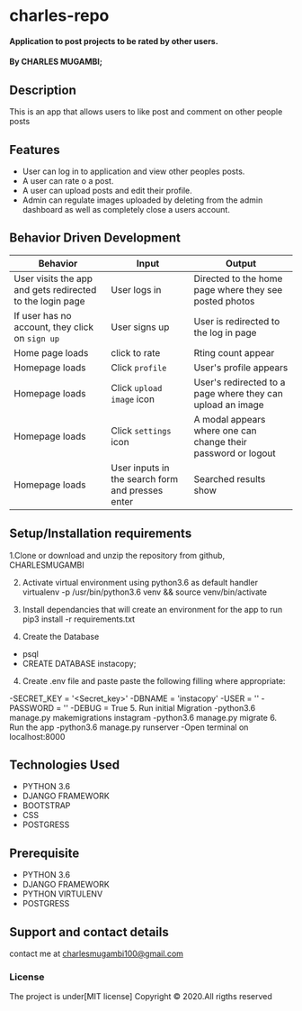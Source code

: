 # charles-repo
#### Application to post projects to be rated by other users.
#### By **CHARLES MUGAMBI**;

## Description
This is an app that allows users to like post and comment on other people posts
 
## Features
* User can log in to application and view other peoples posts.
* A user can rate o a post.
* A user can upload posts and edit their profile.
* Admin can regulate images uploaded by deleting from the admin dashboard as well as completely close a users account.



## Behavior Driven Development
| Behavior            | Input                         | Output                        | 
| ------------------- | ----------------------------- | ----------------------------- |
| User visits the app and gets redirected to the login page  | User logs in | Directed to the home page where they see posted photos | 
If user has no account, they click on `sign up` | User signs up | User is redirected to the log in page |
|  Home page loads | click to rate  | Rting count appear|
|  Homepage loads | Click `profile` | User's profile appears | 
| Homepage loads | Click `upload image` icon | User's redirected to a page where they can upload an image | 
| Homepage loads | Click `settings` icon | A modal appears where one can change their password or logout | 
| Homepage loads | User inputs in the search form and presses enter | Searched results show |


## Setup/Installation requirements
1.Clone or download and unzip the repository from github, CHARLESMUGAMBI

2. Activate virtual environment using python3.6 as default handler virtualenv -p /usr/bin/python3.6 venv && source venv/bin/activate

3. Install dependancies that will create an environment for the app to run pip3 install -r requirements.txt
4. Create the Database
- psql
- CREATE DATABASE instacopy;

4. Create .env file and paste paste the following filling where appropriate:

-SECRET_KEY = '<Secret_key>'
-DBNAME = 'instacopy'
-USER = '<Username>'
-PASSWORD = '<password>'
-DEBUG = True
5. Run initial Migration
-python3.6 manage.py makemigrations instagram
-python3.6 manage.py migrate
6. Run the app
-python3.6 manage.py runserver
-Open terminal on localhost:8000



## Technologies Used
* PYTHON 3.6
* DJANGO FRAMEWORK
* BOOTSTRAP
* CSS
* POSTGRESS

## Prerequisite
* PYTHON 3.6
* DJANGO FRAMEWORK
* PYTHON VIRTULENV
* POSTGRESS
## Support and contact details
contact me at charlesmugambi100@gmail.com
### License
The project is under[MIT license]
Copyright &copy; 2020.All rigths reserved
  
